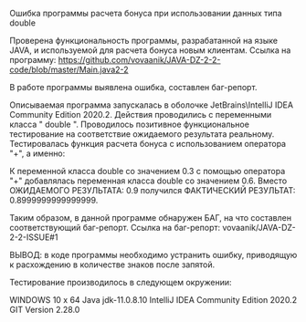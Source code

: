 Ошибка программы расчета бонуса при использовании данных типа double

Проверена функциональность программы, разрабатанной на языке JAVA, и используемой для расчета бонуса новым клиентам.
Ссылка на программу: https://github.com/vovaanik/JAVA-DZ-2-2-code/blob/master/Main.java2-2

В работе программы выявлена ошибка, составлен баг-репорт.

Описываемая программа запускалась в оболочке JetBrains\IntelliJ IDEA Community Edition 2020.2.
Действия проводились с переменными класса " double ".
Проводилось позитивное функциональное тестирование на соответствие ожидаемого результата реальному.
Тестировалась функция расчета бонуса с использованием оператора "+", а именно:

К переменной класса double со значением 0.3 с помощью оператора "+" добавлялась переменная класса double со значением 0.6.
Вместо ОЖИДАЕМОГО РЕЗУЛЬТАТА: 0.9 получился ФАКТИЧЕСКИЙ РЕЗУЛЬТАТ: 0.8999999999999999.

Таким образом, в данной программе обнаружен БАГ, на что составлен соответствующий баг-репорт.
Ссылка на баг-репорт: vovaanik/JAVA-DZ-2-2-ISSUE#1

ВЫВОД: в коде программы необходимо устранить ошибку, приводящую к расхождению в количестве знаков после запятой.

Тестирование производилось в следующем окружении:

WINDOWS 10 x 64 
Java jdk-11.0.8.10
IntelliJ IDEA Community Edition 2020.2
GIT Version 2.28.0
